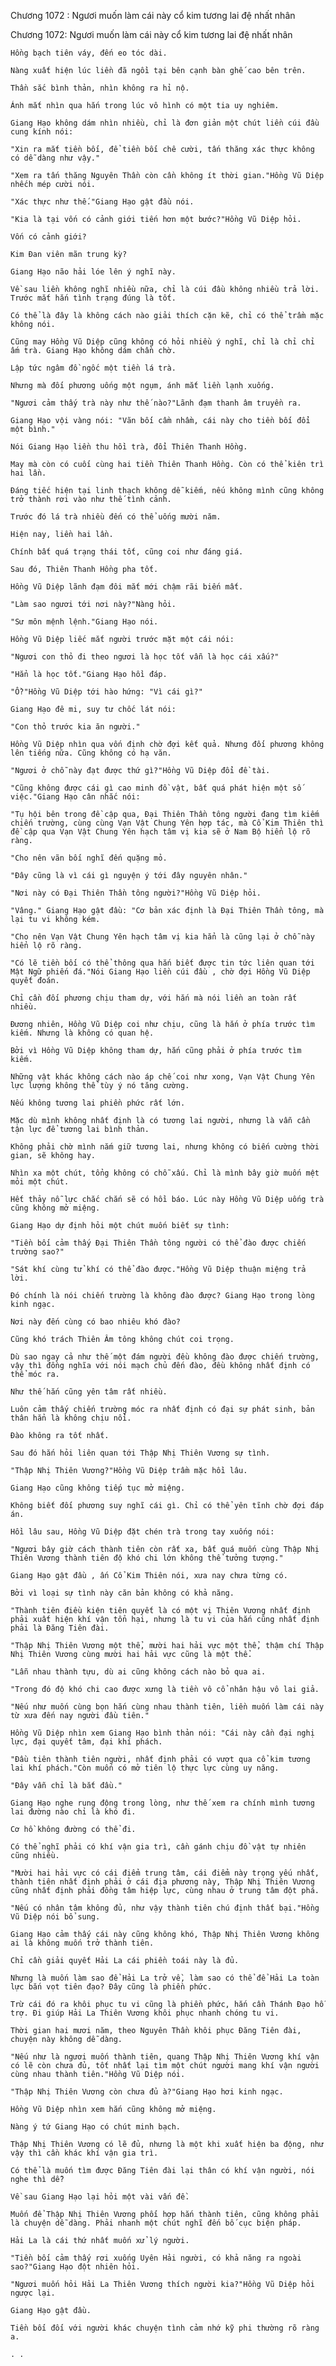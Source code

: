 




Chương 1072 : Ngươi muốn làm cái này cổ kim tương lai đệ nhất nhân


Chương 1072: Ngươi muốn làm cái này cổ kim tương lai đệ nhất nhân

	Hồng bạch tiên váy, đến eo tóc dài.

	Nàng xuất hiện lúc liền đã ngồi tại bên cạnh bàn ghế cao bên trên.

	Thần sắc bình thản, nhìn không ra hỉ nộ.

	Ánh mắt nhìn qua hắn trong lúc vô hình có một tia uy nghiêm.

	Giang Hạo không dám nhìn nhiều, chỉ là đơn giản một chút liền cúi đầu cung kính nói:

	"Xin ra mắt tiền bối, để tiền bối chê cười, tấn thăng xác thực không có dễ dàng như vậy."

	"Xem ra tấn thăng Nguyên Thần còn cần không ít thời gian."Hồng Vũ Diệp nhếch mép cười nói.

	"Xác thực như thế."Giang Hạo gật đầu nói.

	"Kia là tại vốn có cảnh giới tiến hơn một bước?"Hồng Vũ Diệp hỏi.

	Vốn có cảnh giới?

	Kim Đan viên mãn trung kỳ?

	Giang Hạo não hải lóe lên ý nghĩ này.

	Về sau liền không nghĩ nhiều nữa, chỉ là cúi đầu không nhiều trả lời. Trước mắt hắn tình trạng đúng là tốt.

	Có thể là đây là không cách nào giải thích cặn kẽ, chỉ có thể trầm mặc không nói.

	Cũng may Hồng Vũ Diệp cũng không có hỏi nhiều ý nghĩ, chỉ là chỉ chỉ ấm trà. Giang Hạo không dám chần chờ.

	Lập tức ngâm đồ ngốc một tiền lá trà.

	Nhưng mà đối phương uống một ngụm, ánh mắt liền lạnh xuống.

	"Ngươi cảm thấy trà này như thế nào?"Lãnh đạm thanh âm truyền ra.

	Giang Hạo vội vàng nói: "Vãn bối cầm nhầm, cái này cho tiền bối đổi một bình."

	Nói Giang Hạo liền thu hồi trà, đổi Thiên Thanh Hồng.

	May mà còn có cuối cùng hai tiền Thiên Thanh Hồng. Còn có thể kiên trì hai lần.

	Đáng tiếc hiện tại linh thạch không dễ kiếm, nếu không mình cũng không trở thành rơi vào như thế tình cảnh.

	Trước đó lá trà nhiều đến có thể uống mười năm.

	Hiện nay, liền hai lần.

	Chính bất quá trạng thái tốt, cũng coi như đáng giá.

	Sau đó, Thiên Thanh Hồng pha tốt.

	Hồng Vũ Diệp lãnh đạm đôi mắt mới chậm rãi biến mất.

	"Làm sao ngươi tới nơi này?"Nàng hỏi.

	"Sư môn mệnh lệnh."Giang Hạo nói.

	Hồng Vũ Diệp liếc mắt người trước mặt một cái nói:

	"Ngươi con thỏ đi theo ngươi là học tốt vẫn là học cái xấu?"

	"Hẳn là học tốt."Giang Hạo hồi đáp.

	"Ồ?"Hồng Vũ Diệp tới hào hứng: "Vì cái gì?"

	Giang Hạo đê mi, suy tư chốc lát nói:

	"Con thỏ trước kia ăn người."

	Hồng Vũ Diệp nhìn qua vốn định chờ đợi kết quả. Nhưng đối phương không lên tiếng nữa. Cũng không có hạ văn.

	"Ngươi ở chỗ này đạt được thứ gì?"Hồng Vũ Diệp đổi đề tài.

	"Cũng không được cái gì cao minh đồ vật, bất quá phát hiện một số việc."Giang Hạo cân nhắc nói:

	"Tụ hội bên trong đề cập qua, Đại Thiên Thần tông người đang tìm kiếm chiến trường, cùng cùng Vạn Vật Chung Yên hợp tác, mà Cổ Kim Thiên thì đề cập qua Vạn Vật Chung Yên hạch tâm vị kia sẽ ở Nam Bộ hiển lộ rõ ràng.

	"Cho nên vãn bối nghĩ đến quặng mỏ.

	"Đây cũng là vì cái gì nguyện ý tới đây nguyên nhân."

	"Nơi này có Đại Thiên Thần tông người?"Hồng Vũ Diệp hỏi.

	"Vâng." Giang Hạo gật đầu: "Cơ bản xác định là Đại Thiên Thần tông, mà lại tu vi không kém.

	"Cho nên Vạn Vật Chung Yên hạch tâm vị kia hẳn là cũng lại ở chỗ này hiển lộ rõ ràng.

	"Có lẽ tiền bối có thể thông qua hắn biết được tin tức liên quan tới Mật Ngữ phiến đá."Nói Giang Hạo liền cúi đầu , chờ đợi Hồng Vũ Diệp quyết đoán.

	Chỉ cần đối phương chịu tham dự, với hắn mà nói liền an toàn rất nhiều.

	Đương nhiên, Hồng Vũ Diệp coi như chịu, cũng là hắn ở phía trước tìm kiếm. Nhưng là không có quan hệ.

	Bởi vì Hồng Vũ Diệp không tham dự, hắn cũng phải ở phía trước tìm kiếm.

	Những vật khác không cách nào áp chế coi như xong, Vạn Vật Chung Yên lực lượng không thể tùy ý nó tăng cường.

	Nếu không tương lai phiền phức rất lớn.

	Mặc dù mình không nhất định là có tương lai người, nhưng là vẫn cần tận lực để tương lai bình thản.

	Không phải chờ mình nắm giữ tương lai, nhưng không có biến cường thời gian, sẽ không hay.

	Nhìn xa một chút, tổng không có chỗ xấu. Chỉ là mình bây giờ muốn mệt mỏi một chút.

	Hết thảy nỗ lực chắc chắn sẽ có hồi báo. Lúc này Hồng Vũ Diệp uống trà cũng không mở miệng.

	Giang Hạo dự định hỏi một chút muốn biết sự tình:

	"Tiền bối cảm thấy Đại Thiên Thần tông người có thể đào được chiến trường sao?"

	"Sát khí cùng tử khí có thể đào được."Hồng Vũ Diệp thuận miệng trả lời.

	Đó chính là nói chiến trường là không đào được? Giang Hạo trong lòng kinh ngạc.

	Nơi này đến cùng có bao nhiêu khó đào?

	Cũng khó trách Thiên Âm tông không chút coi trọng.

	Dù sao ngay cả như thế một đám người đều không đào được chiến trường, vậy thì đồng nghĩa với nói mạch chủ đến đào, đều không nhất định có thể móc ra.

	Như thế hắn cũng yên tâm rất nhiều.

	Luôn cảm thấy chiến trường móc ra nhất định có đại sự phát sinh, bản thân hẳn là không chịu nổi.

	Đào không ra tốt nhất.

	Sau đó hắn hỏi liên quan tới Thập Nhị Thiên Vương sự tình.

	"Thập Nhị Thiên Vương?"Hồng Vũ Diệp trầm mặc hồi lâu.

	Giang Hạo cũng không tiếp tục mở miệng.

	Không biết đối phương suy nghĩ cái gì. Chỉ có thể yên tĩnh chờ đợi đáp án.

	Hồi lâu sau, Hồng Vũ Diệp đặt chén trà trong tay xuống nói:

	"Ngươi bây giờ cách thành tiên còn rất xa, bất quá muốn cùng Thập Nhị Thiên Vương thành tiên độ khó chi lớn không thể tưởng tượng."

	Giang Hạo gật đầu , ấn Cổ Kim Thiên nói, xưa nay chưa từng có.

	Bởi vì loại sự tình này căn bản không có khả năng.

	"Thành tiên điều kiện tiên quyết là có một vị Thiên Vương nhất định phải xuất hiện khí vận tổn hại, nhưng là tu vi của hắn cũng nhất định phải là Đăng Tiên đài.

	"Thập Nhị Thiên Vương một thể, mười hai hải vực một thể, thậm chí Thập Nhị Thiên Vương cùng mười hai hải vực cũng là một thể.

	"Lẫn nhau thành tựu, dù ai cũng không cách nào bỏ qua ai.

	"Trong đó độ khó chi cao được xưng là tiền vô cổ nhân hậu vô lai giả.

	"Nếu như muốn cùng bọn hắn cùng nhau thành tiên, liền muốn làm cái này từ xưa đến nay người đầu tiên."

	Hồng Vũ Diệp nhìn xem Giang Hạo bình thản nói: "Cái này cần đại nghị lực, đại quyết tâm, đại khí phách.

	"Đầu tiên thành tiên người, nhất định phải có vượt qua cổ kim tương lai khí phách."Còn muốn có mở tiên lộ thực lực cùng uy năng.

	"Đây vẫn chỉ là bắt đầu."

	Giang Hạo nghe rung động trong lòng, như thế xem ra chính mình tương lai đường nào chỉ là khó đi.

	Cơ hồ không đường có thể đi.

	Có thể nghĩ phải có khí vận gia trì, cần gánh chịu đồ vật tự nhiên cũng nhiều.

	"Mười hai hải vực có cái điểm trung tâm, cái điểm này trọng yếu nhất, thành tiên nhất định phải ở cái địa phương này, Thập Nhị Thiên Vương cũng nhất định phải đồng tâm hiệp lực, cùng nhau ở trung tâm đột phá.

	"Nếu có nhân tâm không đủ, như vậy thành tiên chú định thất bại."Hồng Vũ Diệp nói bổ sung.

	Giang Hạo cảm thấy cái này cũng không khó, Thập Nhị Thiên Vương không ai là không muốn trở thành tiên.

	Chỉ cần giải quyết Hải La cái phiền toái này là đủ.

	Nhưng là muốn làm sao để Hải La trở về, làm sao có thể để Hải La toàn lực bắn vọt tiên đạo? Đây cũng là phiền phức.

	Trừ cái đó ra khôi phục tu vi cũng là phiền phức, hắn cần Thánh Đạo hỗ trợ. Đi giúp Hải La Thiên Vương khôi phục nhanh chóng tu vi.

	Thời gian hai mươi năm, theo Nguyên Thần khôi phục Đăng Tiên đài, chuyện này không dễ dàng.

	"Nếu như là ngươi muốn thành tiên, quang Thập Nhị Thiên Vương khí vận có lẽ còn chưa đủ, tốt nhất lại tìm một chút người mang khí vận người cùng nhau thành tiên."Hồng Vũ Diệp nói.

	"Thập Nhị Thiên Vương còn chưa đủ à?"Giang Hạo hơi kinh ngạc.

	Hồng Vũ Diệp nhìn xem hắn cũng không mở miệng.

	Nàng ý tứ Giang Hạo có chút minh bạch.

	Thập Nhị Thiên Vương có lẽ đủ, nhưng là một khi xuất hiện ba động, như vậy thì cần khác khí vận gia trì.

	Có thể là muốn tìm được Đăng Tiên đài lại thân có khí vận người, nói nghe thì dễ?

	Về sau Giang Hạo lại hỏi một vài vấn đề.

	Muốn để Thập Nhị Thiên Vương phối hợp hắn thành tiên, cũng không phải là chuyện dễ dàng. Phải nhanh một chút nghĩ đến bố cục biện pháp.

	Hải La là cái thứ nhất muốn xử lý người.

	"Tiền bối cảm thấy rơi xuống Uyên Hải người, có khả năng ra ngoài sao?"Giang Hạo đột nhiên hỏi.

	"Ngươi muốn hỏi Hải La Thiên Vương thích người kia?"Hồng Vũ Diệp hỏi ngược lại.

	Giang Hạo gật đầu.

	Tiền bối đối với người khác chuyện tình cảm nhớ kỹ phi thường rõ ràng a.

	. .




